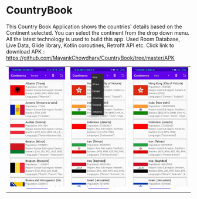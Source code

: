 # CountryBook
This Country Book Application shows the countries' details based on the Continent selected.
You can select the continent from the drop down menu.
All the latest technology is used to build this app.
Used Room Database, Live Data, Glide library, Kotlin coroutines, Retrofit API etc.
Click link to download APK :  https://github.com/MayankChowdhary/CountryBook/tree/master/APK


<table style="width:100%">
  <tr>
     <td><img src="https://github.com/MayankChowdhary/CountryBook/blob/master/screenshots/1642014966746.jpg" >
</td>
    <td><img src="https://github.com/MayankChowdhary/CountryBook/blob/master/screenshots/1642014966787.jpg" >
</td>
    <td><img src="https://github.com/MayankChowdhary/CountryBook/blob/master/screenshots/1642014966800.jpg" >
</td>
    
    
</tr>
</table>
